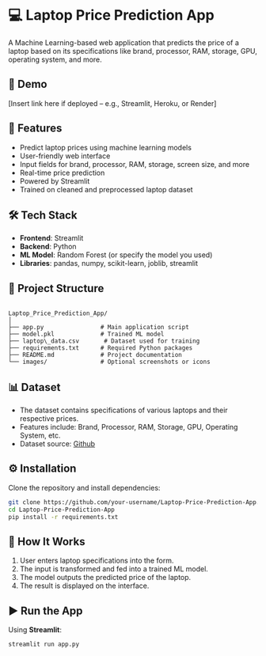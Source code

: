 # 💻 Laptop Price Prediction App

A Machine Learning-based web application that predicts the price of a laptop based on its specifications like brand, processor, RAM, storage, GPU, operating system, and more.

## 🚀 Demo

[Insert link here if deployed – e.g., Streamlit, Heroku, or Render]

## 📌 Features

- Predict laptop prices using machine learning models
- User-friendly web interface
- Input fields for brand, processor, RAM, storage, screen size, and more
- Real-time price prediction
- Powered by Streamlit
- Trained on cleaned and preprocessed laptop dataset

## 🛠️ Tech Stack

- **Frontend**: Streamlit  
- **Backend**: Python  
- **ML Model**: Random Forest (or specify the model you used)  
- **Libraries**: pandas, numpy, scikit-learn, joblib, streamlit

## 📂 Project Structure

```

Laptop_Price_Prediction_App/
│
├── app.py                # Main application script
├── model.pkl             # Trained ML model
├── laptop\_data.csv       # Dataset used for training
├── requirements.txt      # Required Python packages
├── README.md             # Project documentation
└── images/               # Optional screenshots or icons

````

## 📊 Dataset

- The dataset contains specifications of various laptops and their respective prices.
- Features include: Brand, Processor, RAM, Storage, GPU, Operating System, etc.
- Dataset source: [Github](https://github.com/Bishaljay/Laptop_Price_Prediction_App/blob/main/Dataset/laptop_price.csv)

## ⚙️ Installation

Clone the repository and install dependencies:

```bash
git clone https://github.com/your-username/Laptop-Price-Prediction-App.git
cd Laptop-Price-Prediction-App
pip install -r requirements.txt
````

## 🧠 How It Works

1. User enters laptop specifications into the form.
2. The input is transformed and fed into a trained ML model.
3. The model outputs the predicted price of the laptop.
4. The result is displayed on the interface.

## ▶️ Run the App

Using **Streamlit**:

```bash
streamlit run app.py
```
